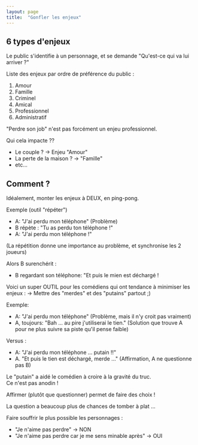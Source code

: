 ```yaml
---
layout: page
title:  "Gonfler les enjeux"
---
```


## 6 types d'enjeux

Le public s'identifie à un personnage, et se demande "Qu'est-ce qui va lui arriver ?"

Liste des enjeux par ordre de préférence du public :

1. Amour
2. Famille
3. Criminel
4. Amical
5. Professionnel
6. Administratif

"Perdre son job" n'est pas forcément un enjeu professionnel.  

Qui cela impacte ??  

- Le couple ? → Enjeu "Amour"
- La perte de la maison ? → "Famille"
- etc...  

## Comment ?  
Idéalement, monter les enjeux à DEUX, en ping-pong.  

Exemple (outil "répéter")
- A: "J'ai perdu mon téléphone" (Problème)
- B répète : "Tu as perdu ton téléphone !"
- A: "J'ai perdu mon téléphone !"

(La répétition donne une importance au problème, et synchronise les 2 joueurs)

Alors B surenchérit :
- B regardant son téléphone: "Et puis le mien est déchargé !  

Voici un super OUTIL pour les comédiens qui ont tendance à minimiser les enjeux :
→ Mettre des "merdes" et des "putains" partout ;)

Exemple:
- A: "J'ai perdu mon téléphone" (Problème, mais il n'y croit pas vraiment)
- A, toujours: "Bah ... au pire j'utiliserai le tien." (Solution que trouve A pour ne plus suivre sa piste qu'il pense faible)

Versus :
- A: "J'ai perdu mon téléphone ... putain !!"
- A. "Et puis le tien est déchargé, merde ..." (Affirmation, A ne questionne pas B)

Le "putain" a aidé le comédien à croire à la gravité du truc.  
Ce n'est pas anodin !  

Affirmer (plutôt que questionner) permet de faire des choix !  

La question a beaucoup plus de chances de tomber à plat ...  

Faire souffrir le plus possible les personnages :
- "Je n'aime pas perdre" → NON
- "Je n'aime pas perdre car je me sens minable après" → OUI

